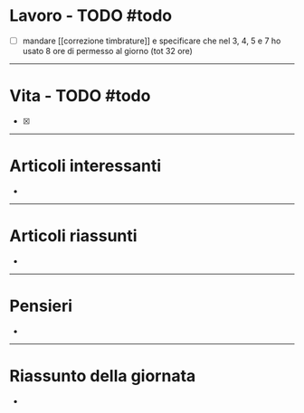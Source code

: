 # Lavoro - TODO #todo 
- [ ] mandare [[correzione timbrature]] e specificare che nel 3, 4, 5 e 7 ho usato 8 ore di permesso al giorno (tot 32 ore)

---

# Vita - TODO #todo 
- [x] 

---

# Articoli interessanti
- 

---

# Articoli riassunti
- 

---

# Pensieri
- 

---

# Riassunto della giornata
- 